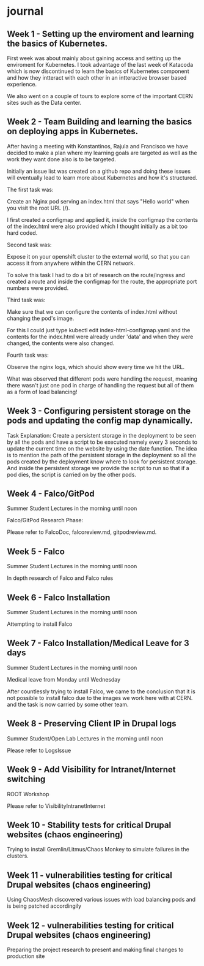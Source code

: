 # journal
## Week 1 - Setting up the enviroment and learning the basics of Kubernetes.

First week was about mainly about gaining access and setting up the enviroment for Kubernetes.
I took advantage of the last week of Katacoda which is now discontinued to learn the basics of Kubernetes component and how they intteract with each other in an intteractive browser based experience.

We also went on a couple of tours to explore some of the important CERN sites such as the Data center.

## Week 2 - Team Building and learning the basics on deploying apps in Kubernetes.

After having a meeting with Konstantinos, Rajula and Francisco we have decided to make a plan where my learning goals are targeted as well as the work they want done also is to be targeted.

Initially an issue list was created on a github repo and doing these issues will eventually lead to learn more about Kubernetes and how it's structured.

The first task was:

 Create an Nginx pod serving an index.html that says "Hello world" when you visit the root URL (/).

 I first created a configmap and applied it, inside the configmap the contents of the index.html were also provided which I thought initially as a bit too hard coded.

 Second task was:

  Expose it on your openshift cluster to the external world, so that you can access it from anywhere within the CERN network.

To solve this task I had to do a bit of research on the route/ingress and created a route and inside the configmap for the route, the appropriate port numbers were provided.

Third task was:

 Make sure that we can configure the contents of index.html without changing the pod's image.

 For this I could just type kubectl edit index-html-configmap.yaml and the contents for the index.html were already under 'data' and when they were changed, the contents were also changed.

Fourth task was:

 Observe the nginx logs, which should show every time we hit the URL.

 What was observed that different pods were handling the request, meaning there wasn't just one pod in charge of handling the request but all of them as a form of load balancing!

## Week 3 - Configuring persistent storage on the pods and updating the config map dynamically.

Task Explanation:
Create a persistent storage in the deployment to be seen by all the pods and have a script to be executed
namely every 3 seconds to update the current time on the website by using the date function.
The idea is to mention the path of the persistent storage in the deployment so all the pods created by the deployment 
know where to look for persistent storage.
And inside the persistent storage we provide the script to run so that if a pod dies, the script is carried on by the other pods.


## Week 4 - Falco/GitPod

Summer Student Lectures in the morning until noon

Falco/GitPod Research Phase:

Please refer to FalcoDoc, falcoreview.md, gitpodreview.md.

## Week 5 - Falco

Summer Student Lectures in the morning until noon

In depth research of Falco and Falco rules

## Week 6 - Falco Installation

Summer Student Lectures in the morning until noon

Attempting to install Falco

## Week 7 - Falco Installation/Medical Leave for 3 days

Summer Student Lectures in the morning until noon

Medical leave from Monday until Wednesday

After countlessly trying to install Falco, we came to the conclusion that it is not possible to install falco due to the images we work here with at CERN. and the task is now carried by some other team.


## Week 8 -  Preserving Client IP in Drupal logs

Summer Student/Open Lab Lectures in the morning until noon

Please refer to LogsIssue

## Week 9 - Add Visibility for Intranet/Internet switching

ROOT Workshop

Please refer to VisibilityIntranetInternet 

## Week 10 - Stability tests for critical Drupal websites (chaos engineering)

Trying to install Gremlin/Litmus/Chaos Monkey to simulate failures in the clusters.

## Week 11 - vulnerabilities testing for critical Drupal websites (chaos engineering)

Using ChaosMesh discovered various issues with load balancing pods and is being patched accordingily

## Week 12 - vulnerabilities testing for critical Drupal websites (chaos engineering)

Preparing the project research to present and making final changes to production site


 



